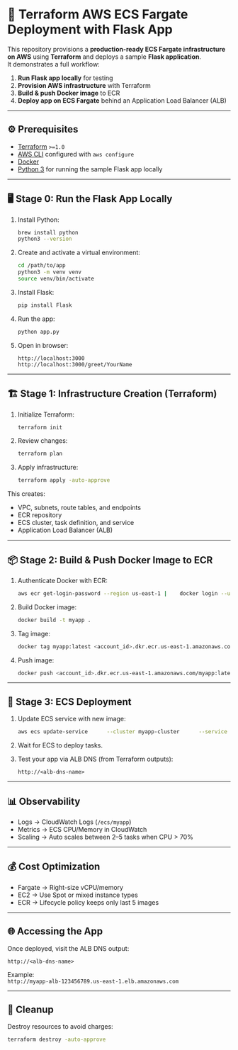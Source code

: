 # 🚀 Terraform AWS ECS Fargate Deployment with Flask App

This repository provisions a **production-ready ECS Fargate infrastructure on AWS** using **Terraform** and deploys a sample **Flask application**.  
It demonstrates a full workflow:

1. **Run Flask app locally** for testing  
2. **Provision AWS infrastructure** with Terraform  
3. **Build & push Docker image** to ECR  
4. **Deploy app on ECS Fargate** behind an Application Load Balancer (ALB)  

---

## ⚙️ Prerequisites

- [Terraform](https://developer.hashicorp.com/terraform/downloads) `>=1.0`
- [AWS CLI](https://docs.aws.amazon.com/cli/latest/userguide/getting-started-install.html) configured with `aws configure`
- [Docker](https://docs.docker.com/get-docker/)
- [Python 3](https://www.python.org/downloads/) for running the sample Flask app locally

---

## 🖥️ Stage 0: Run the Flask App Locally

1. Install Python:
   ```bash
   brew install python
   python3 --version
   ```

2. Create and activate a virtual environment:
   ```bash
   cd /path/to/app
   python3 -m venv venv
   source venv/bin/activate
   ```

3. Install Flask:
   ```bash
   pip install Flask
   ```

4. Run the app:
   ```bash
   python app.py
   ```

5. Open in browser:
   ```
   http://localhost:3000
   http://localhost:3000/greet/YourName
   ```

---

## 🏗️ Stage 1: Infrastructure Creation (Terraform)

1. Initialize Terraform:
   ```bash
   terraform init
   ```

2. Review changes:
   ```bash
   terraform plan
   ```

3. Apply infrastructure:
   ```bash
   terraform apply -auto-approve
   ```

This creates:
- VPC, subnets, route tables, and endpoints  
- ECR repository  
- ECS cluster, task definition, and service  
- Application Load Balancer (ALB)  

---

## 📦 Stage 2: Build & Push Docker Image to ECR

1. Authenticate Docker with ECR:
   ```bash
   aws ecr get-login-password --region us-east-1 |    docker login --username AWS --password-stdin <account_id>.dkr.ecr.us-east-1.amazonaws.com
   ```

2. Build Docker image:
   ```bash
   docker build -t myapp .
   ```

3. Tag image:
   ```bash
   docker tag myapp:latest <account_id>.dkr.ecr.us-east-1.amazonaws.com/myapp:latest
   ```

4. Push image:
   ```bash
   docker push <account_id>.dkr.ecr.us-east-1.amazonaws.com/myapp:latest
   ```

---

## 🚀 Stage 3: ECS Deployment

1. Update ECS service with new image:
   ```bash
   aws ecs update-service      --cluster myapp-cluster      --service myapp-service      --force-new-deployment      --region us-east-1
   ```

2. Wait for ECS to deploy tasks.  

3. Test your app via ALB DNS (from Terraform outputs):
   ```text
   http://<alb-dns-name>
   ```

---

## 📊 Observability

- Logs → CloudWatch Logs (`/ecs/myapp`)  
- Metrics → ECS CPU/Memory in CloudWatch  
- Scaling → Auto scales between 2–5 tasks when CPU > 70%  

---

## 💰 Cost Optimization

- Fargate → Right-size vCPU/memory  
- EC2 → Use Spot or mixed instance types  
- ECR → Lifecycle policy keeps only last 5 images  

---

## 🌐 Accessing the App

Once deployed, visit the ALB DNS output:  
```text
http://<alb-dns-name>
```

Example:  
`http://myapp-alb-123456789.us-east-1.elb.amazonaws.com`

---

## 🛑 Cleanup

Destroy resources to avoid charges:
```bash
terraform destroy -auto-approve
```
